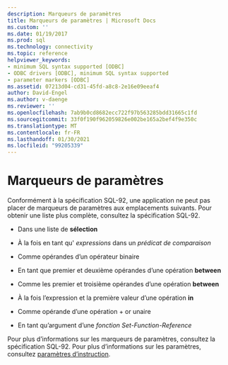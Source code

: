 ```yaml
---
description: Marqueurs de paramètres
title: Marqueurs de paramètres | Microsoft Docs
ms.custom: ''
ms.date: 01/19/2017
ms.prod: sql
ms.technology: connectivity
ms.topic: reference
helpviewer_keywords:
- minimum SQL syntax supported [ODBC]
- ODBC drivers [ODBC], minimum SQL syntax supported
- parameter markers [ODBC]
ms.assetid: 07213d04-cd31-45fd-a8c8-2e16e09eeaf4
author: David-Engel
ms.author: v-daenge
ms.reviewer: ''
ms.openlocfilehash: 7ab9b0cd8682ecc722f97b563285bdd31665c1fd
ms.sourcegitcommit: 33f0f190f962059826e002be165a2bef4f9e350c
ms.translationtype: MT
ms.contentlocale: fr-FR
ms.lasthandoff: 01/30/2021
ms.locfileid: "99205339"
---
```

# <a name="parameter-markers"></a>Marqueurs de paramètres
Conformément à la spécification SQL-92, une application ne peut pas placer de marqueurs de paramètres aux emplacements suivants. Pour obtenir une liste plus complète, consultez la spécification SQL-92.  
  
-   Dans une liste de **sélection**  
  
-   À la fois en tant qu' *expressions* dans un *prédicat de comparaison*  
  
-   Comme opérandes d’un opérateur binaire  
  
-   En tant que premier et deuxième opérandes d’une opération **between**  
  
-   Comme les premier et troisième opérandes d’une opération **between**  
  
-   À la fois l’expression et la première valeur d’une opération **in**  
  
-   Comme opérande d’une opération + or unaire  
  
-   En tant qu’argument d’une *fonction Set-Function-Reference*  
  
 Pour plus d’informations sur les marqueurs de paramètres, consultez la spécification SQL-92. Pour plus d’informations sur les paramètres, consultez [paramètres d’instruction](../../../odbc/reference/develop-app/statement-parameters.md).
